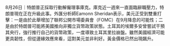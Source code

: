 8月26日｜特朗普正採取行動解僱理事庫克。庫克近一週來一直面臨辭職壓力，特朗普現在正在升級此事。外匯分析師Eamonn Sheridan表示，美元正受到雙重打擊：一是由於此舉增加了聯邦公開市場委員會（FOMC）在9月降息的可能性；二是由於特朗普可能將美國推向非獨立貨幣政策狀態。土耳其的埃爾多安曾嘗試干預其央行，強行推行自己的貨幣政策，一度導致土耳其里拉崩盤。雖然美國經濟可能更具韌性，但從邊緣效應來看，這對美元並非利好。黃金價格已然出現飆升。